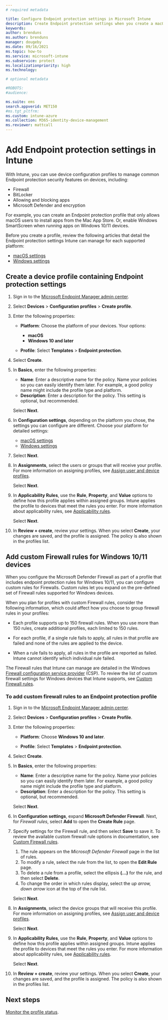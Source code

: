 ```yaml
---
# required metadata

title: Configure Endpoint protection settings in Microsoft Intune
description: Create Endpoint protection settings when you create a macOS or Windows 10 device profile in Microsoft Intune.
keywords:
author: brenduns
ms.author: brenduns
manager: dougeby
ms.date: 09/16/2021
ms.topic: how-to
ms.service: microsoft-intune
ms.subservice: protect
ms.localizationpriority: high
ms.technology:

# optional metadata

#ROBOTS:
#audience:

ms.suite: ems
search.appverid: MET150
#ms.tgt_pltfrm:
ms.custom: intune-azure
ms.collection: M365-identity-device-management
ms.reviewer: mattcall
---
```


# Add Endpoint protection settings in Intune

With Intune, you can use device configuration profiles to manage common Endpoint protection security features on devices, including:

- Firewall
- BitLocker
- Allowing and blocking apps
- Microsoft Defender and encryption

For example, you can create an Endpoint protection profile that only allows macOS users to install apps from the Mac App Store. Or, enable Windows SmartScreen when running apps on Windows 10/11 devices.

Before you create a profile, review the following articles that detail the Endpoint protection settings Intune can manage for each supported platform:

- [macOS settings](endpoint-protection-macos.md)
- [Windows settings](endpoint-protection-windows-10.md)

## Create a device profile containing Endpoint protection settings

1. Sign in to the [Microsoft Endpoint Manager admin center](https://go.microsoft.com/fwlink/?linkid=2109431).

2. Select **Devices** > **Configuration profiles** > **Create profile**.

3. Enter the following properties:

    - **Platform**: Choose the platform of your devices. Your options:

        - **macOS**
        - **Windows 10 and later**

    - **Profile**: Select **Templates** > **Endpoint protection**.

4. Select **Create**.

5. In **Basics**, enter the following properties:

   - **Name**: Enter a descriptive name for the policy. Name your policies so you can easily identify them later. For example, a good policy name might include the profile type and platform.
   - **Description**: Enter a description for the policy. This setting is optional, but recommended.

   Select **Next**.

6. In **Configuration settings**, depending on the platform you chose, the settings you can configure are different. Choose your platform for detailed settings:

   - [macOS settings](endpoint-protection-macos.md)
   - [Windows settings](endpoint-protection-windows-10.md)

7. Select **Next**.

8. In **Assignments**, select the users or groups that will receive your profile. For more information on assigning profiles, see [Assign user and device profiles](../configuration/device-profile-assign.md).

   Select **Next**.

9. In **Applicability Rules**, use the **Rule**, **Property**, and **Value** options to define how this profile applies within assigned groups. Intune applies the profile to devices that meet the rules you enter. For more information about applicability rules, see [Applicability rules](../configuration/device-profile-create.md).

   Select **Next**.

10. In **Review + create**, review your settings. When you select **Create**, your changes are saved, and the profile is assigned. The policy is also shown in the profiles list.

## Add custom Firewall rules for Windows 10/11 devices

When you configure the Microsoft Defender Firewall as part of a profile that includes endpoint protection rules for Windows 10/11, you can configure custom rules for Firewalls. Custom rules let you expand on the pre-defined set of Firewall rules supported for Windows devices.

When you plan for profiles with custom Firewall rules, consider the following information, which could affect how you choose to group firewall rules in your profiles:

- Each profile supports up to 150 firewall rules. When you use more than 150 rules, create additional profiles, each limited to 150 rules.

- For each profile, if a single rule fails to apply, all rules in that profile are failed and none of the rules are applied to the device.

- When a rule fails to apply, all rules in the profile are reported as failed. Intune cannot identify which individual rule failed.  

The Firewall rules that Intune can manage are detailed in the Windows [Firewall configuration service provider](/windows/client-management/mdm/firewall-csp) (CSP). To review the list of custom firewall settings for Windows devices that Intune supports, see [Custom Firewall rules](endpoint-protection-windows-10.md#firewall-rules).

### To add custom firewall rules to an Endpoint protection profile

1. Sign in to the [Microsoft Endpoint Manager admin center](https://go.microsoft.com/fwlink/?linkid=2109431).

2. Select **Devices** > **Configuration profiles** > **Create Profile**.

3. Enter the following properties:

    - **Platform**: Choose **Windows 10 and later**.

    - **Profile**: Select **Templates** > **Endpoint protection**.

4. Select **Create**.

5. In **Basics**, enter the following properties:

   - **Name**: Enter a descriptive name for the policy. Name your policies so you can easily identify them later. For example, a good policy name might include the profile type and platform.
   - **Description**: Enter a description for the policy. This setting is optional, but recommended.

   Select **Next**.

6. In **Configuration settings**, expand **Microsoft Defender Firewall**. Next, for *Firewall rules*, select **Add** to open the **Create Rule** page.

7. Specify settings for the Firewall rule, and then select **Save** to save it. To review the available custom firewall rule options in documentation, see [Custom Firewall rules](endpoint-protection-windows-10.md#firewall-rules).

    1. The rule appears on the *Microsoft Defender Firewall* page in the list of rules.
    2. To modify a rule, select the rule from the list, to open the **Edit Rule** page.
    3. To delete a rule from a profile, select the ellipsis **(…)** for the rule, and then select **Delete**.
    4. To change the order in which rules display, select the *up arrow, down arrow* icon at the top of the rule list.

   Select **Next**.

8. In **Assignments**, select the device groups that will receive this profile. For more information on assigning profiles, see [Assign user and device profiles](../configuration/device-profile-assign.md).

   Select **Next**.

9. In **Applicability Rules**, use the **Rule**, **Property**, and **Value** options to define how this profile applies within assigned groups. Intune applies the profile to devices that meet the rules you enter. For more information about applicability rules, see [Applicability rules](../configuration/device-profile-create.md).

   Select **Next**.

10. In **Review + create**, review your settings. When you select **Create**, your changes are saved, and the profile is assigned. The policy is also shown in the profiles list.

## Next steps

[Monitor the profile status](../configuration/device-profile-monitor.md).
